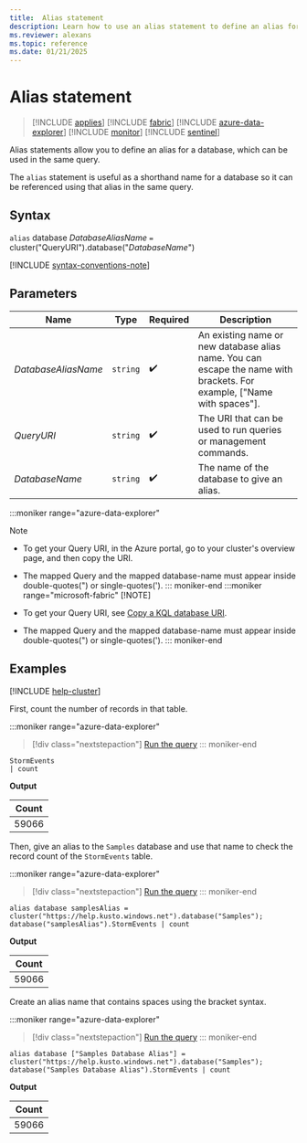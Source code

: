 ```yaml
---
title:  Alias statement
description: Learn how to use an alias statement to define an alias for a database that is used for a query.
ms.reviewer: alexans
ms.topic: reference
ms.date: 01/21/2025
---
```

# Alias statement

> [!INCLUDE [applies](../includes/applies-to-version/applies.md)] [!INCLUDE [fabric](../includes/applies-to-version/fabric.md)] [!INCLUDE [azure-data-explorer](../includes/applies-to-version/azure-data-explorer.md)] [!INCLUDE [monitor](../includes/applies-to-version/monitor.md)] [!INCLUDE [sentinel](../includes/applies-to-version/sentinel.md)]

Alias statements allow you to define an alias for a database, which can be used in the same query.

The `alias` statement is useful as a shorthand name for a database so it can be referenced using that alias in the same query.

## Syntax

`alias` database *DatabaseAliasName* `=` cluster("QueryURI").database("*DatabaseName*")

[!INCLUDE [syntax-conventions-note](../includes/syntax-conventions-note.md)]

## Parameters

| Name | Type | Required | Description |
|--|--|--|--|
| *DatabaseAliasName* | `string` | :heavy_check_mark: | An existing name or new database alias name. You can escape the name with brackets. For example, ["Name with spaces"]. |
| *QueryURI* | `string` | :heavy_check_mark: | The URI that can be used to run queries or management commands. |
| *DatabaseName* | `string` | :heavy_check_mark: | The name of the database to give an alias. |

:::moniker range="azure-data-explorer"
> [!NOTE]
>
> - To get your Query URI, in the Azure portal, go to your cluster's overview page, and then copy the URI.
> - The mapped Query and the mapped database-name must appear inside double-quotes(") or single-quotes(').
::: moniker-end
:::moniker range="microsoft-fabric"
> [!NOTE]
>
> - To get your Query URI, see [Copy a KQL database URI](/fabric/real-time-intelligence/access-database-copy-uri#copy-uri).
> - The mapped Query and the mapped database-name must appear inside double-quotes(") or single-quotes(').
::: moniker-end

## Examples

[!INCLUDE [help-cluster](../includes/help-cluster-note.md)]

First, count the number of records in that table.

:::moniker range="azure-data-explorer"
> [!div class="nextstepaction"]
> <a href="https://dataexplorer.azure.com/clusters/help/databases/Samples?query=H4sIAAAAAAAAAwsuyS/KdS1LzSsp5uWqUUjOL80rAQDPjygQFAAAAA==" target="_blank">Run the query</a>
::: moniker-end

```kusto
StormEvents
| count
```

**Output**

|Count|
|--|
|59066|

Then, give an alias to the `Samples` database and use that name to check the record count of the `StormEvents` table.

:::moniker range="azure-data-explorer"
> [!div class="nextstepaction"]
> <a href="https://dataexplorer.azure.com/clusters/help/databases/Samples?query=H4sIAAAAAAAAA03MsQ5AMBCA4V3iHS6dWGonBoMn8ARHL9GotnGHxcMTIqxf/vzoLDIYFOyRCRjn6IibW2sY3MpCS6ZGkchlUYzkop4uDHq33oSdtSdRuX4PmeqehcqrNPn0P77yTsIytxt5YThgCKuXE70pLeGKAAAA" target="_blank">Run the query</a>
::: moniker-end

```kusto
alias database samplesAlias = cluster("https://help.kusto.windows.net").database("Samples");
database("samplesAlias").StormEvents | count
```

**Output**

|Count|
|--|
|59066|

Create an alias name that contains spaces using the bracket syntax.

:::moniker range="azure-data-explorer"
> [!div class="nextstepaction"]
> <a href="https://dataexplorer.azure.com/clusters/help/databases/Samples?query=H4sIAAAAAAAAA0vMyUwsVkhJLElMSixOVYhWCk7MLchJLVZwgQk5glQoxSrYKiTnlBaXpBZpKGWUlBQUW+nrZ6TmFOhlAwXz9coz81Lyy4v18lJLlDT1YOZpwIxT0rTm5cIQRbdEUy+4JL8o17UsNa+kWKFGITm/NK8EACbMiWaiAAAA" target="_blank">Run the query</a>
::: moniker-end

```kusto
alias database ["Samples Database Alias"] = cluster("https://help.kusto.windows.net").database("Samples");
database("Samples Database Alias").StormEvents | count
```

**Output**

|Count|
|--|
|59066|
